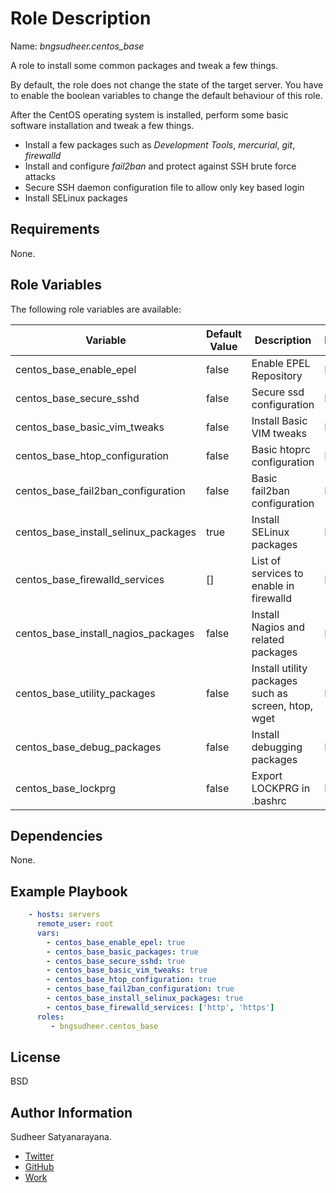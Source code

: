 Role Description
=========
Name: *bngsudheer.centos_base*

A role to install some common packages and tweak a few things.

By default, the role does not change the state of the target server. You have to
enable the boolean variables to change the default behaviour of this role.

After the CentOS operating system is installed, perform some basic software
installation and tweak a few things.

  - Install a few packages such as *Development Tools*, *mercurial*, *git*, *firewalld*
  - Install and configure *fail2ban* and protect against SSH brute force attacks
  - Secure SSH daemon configuration file to allow only key based login
  - Install SELinux packages

Requirements
------------

None.

Role Variables
--------------
The following role variables are available:

| Variable | Default Value | Description | Required? |
|----------|---------------|-----------|-------------|
| centos_base_enable_epel | false | Enable EPEL Repository | No |
| centos_base_secure_sshd |  false | Secure ssd configuration | No  |
| centos_base_basic_vim_tweaks | false | Install Basic VIM tweaks | No |
| centos_base_htop_configuration | false | Basic htoprc configuration | No |
| centos_base_fail2ban_configuration | false |Basic fail2ban configuration |  No |
| centos_base_install_selinux_packages |  true | Install SELinux packages | No |
| centos_base_firewalld_services| [] | List of services to enable in firewalld | No |
| centos_base_install_nagios_packages | false | Install Nagios and related packages | No |
| centos_base_utility_packages | false | Install utility packages such as screen, htop, wget | No |
| centos_base_debug_packages | false | Install debugging packages | No |
| centos_base_lockprg | false | Export LOCKPRG in .bashrc | No


Dependencies
------------

None.

Example Playbook
----------------

```yml
    - hosts: servers
      remote_user: root
      vars:
        - centos_base_enable_epel: true
        - centos_base_basic_packages: true
        - centos_base_secure_sshd: true
        - centos_base_basic_vim_tweaks: true
        - centos_base_htop_configuration: true
        - centos_base_fail2ban_configuration: true
        - centos_base_install_selinux_packages: true
        - centos_base_firewalld_services: ['http', 'https']
      roles:
         - bngsudheer.centos_base
```
License
-------

BSD

Author Information
------------------

Sudheer Satyanarayana.
* [Twitter](https://twitter.com/bngsudheer)
* [GitHub](https://github.com/bngsudheer)
* [Work](https://www.gavika.com/)
